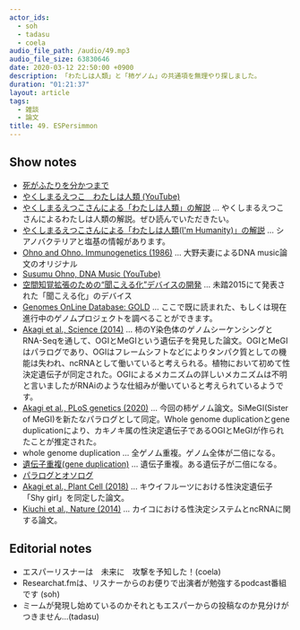 ```yaml
---
actor_ids:
  - soh
  - tadasu
  - coela
audio_file_path: /audio/49.mp3
audio_file_size: 63830646
date: 2020-03-12 22:50:00 +0900
description: 「わたしは人類」と「柿ゲノム」の共通項を無理やり探しました。
duration: "01:21:37"
layout: article
tags: 
  - 雑談
  - 論文
title: 49. ESPersimmon
---
```


## Show notes
- [死がふたりを分かつまで](https://www.amazon.co.jp/dp/B009UP31YI/)
- [やくしまるえつこ　わたしは人類 (YouTube)](https://www.youtube.com/watch?v=92Dcp9Fbdac)
- [やくしまるえつこさんによる「わたしは人類」の解説](https://wired.jp/special/2016/dear-synechococcus/) ... やくしまるえつこさんによるわたしは人類の解説。ぜひ読んでいただきたい。
- [やくしまるえつこさんによる「わたしは人類(I'm Humanity)」の解説](https://starts-prize.aec.at/en/im-humanity/) ... シアノバクテリアと塩基の情報があります。
- [Ohno and Ohno. Immunogenetics (1986)](https://www.ncbi.nlm.nih.gov/pubmed/3744439) ... 大野夫妻によるDNA music論文のオリジナル
- [Susumu Ohno, DNA Music (YouTube)](https://www.youtube.com/watch?v=9Q1EkWtff2I)
- [空間知覚拡張のための“聞こえる化”デバイスの開発](https://www.ipa.go.jp/jinzai/mitou/2015/gaiyou_i-4.html) ... 未踏2015にて発表された「聞こえる化」のデバイス
- [Genomes OnLine Database: GOLD](https://gold.jgi.doe.gov/) ...  ここで既に読まれた、もしくは現在進行中のゲノムプロジェクトを調べることができます。
- [Akagi et al., Science (2014)](https://science.sciencemag.org/content/346/6209/646) ... 柿のY染色体のゲノムシーケンシングとRNA-Seqを通して、OGIとMeGIという遺伝子を発見した論文。OGIとMeGIはパラログであり、OGIはフレームシフトなどによりタンパク質としての機能は失われ、ncRNAとして働いていると考えられる。植物において初めて性決定遺伝子が同定された。OGIによるメカニズムの詳しいメカニズムは不明と言いましたがRNAiのような仕組みが働いていると考えられているようです。
- [Akagi et al., PLoS genetics (2020)](https://journals.plos.org/plosgenetics/article?id=10.1371/journal.pgen.1008566) ... 今回の柿ゲノム論文。SiMeGI(Sister of MeGI)を新たなパラログとして同定。Whole genome duplicationとgene duplicationにより、カキノキ属の性決定遺伝子であるOGIとMeGIが作られたことが推定された。
- whole genome duplication ...  全ゲノム重複。ゲノム全体が二倍になる。
- [遺伝子重複(gene duplication)](https://ja.wikipedia.org/wiki/%E9%81%BA%E4%BC%9D%E5%AD%90%E9%87%8D%E8%A4%87) ... 遺伝子重複。ある遺伝子が二倍になる。
- [パラログとオソログ](https://ja.wikipedia.org/wiki/%E9%81%BA%E4%BC%9D%E5%AD%90%E9%87%8D%E8%A4%87#%E3%83%91%E3%83%A9%E3%83%AD%E3%82%B0%E3%81%A8%E3%82%AA%E3%83%BC%E3%82%BD%E3%83%AD%E3%82%B0)
- [Akagi et al., Plant Cell (2018)](http://www.plantcell.org/content/30/4/780.long) ... キウイフルーツにおける性決定遺伝子「Shy girl」を同定した論文。
- [Kiuchi et al., Nature (2014)](https://www.nature.com/articles/nature13315) ... カイコにおける性決定システムとncRNAに関する論文。

## Editorial notes
- エスパーリスナーは　未来に　攻撃を予知した！(coela)
- Researchat.fmは、リスナーからのお便りで出演者が勉強するpodcast番組です (soh)
- ミームが発現し始めているのかそれともエスパーからの投稿なのか見分けがつきません...(tadasu)
